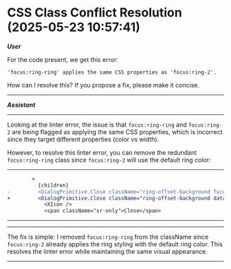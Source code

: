 <!-- Generated by SpecStory -->

# CSS Class Conflict Resolution (2025-05-23 10:57:41)

_**User**_

For the code present, we get this error:
```
'focus:ring-ring' applies the same CSS properties as 'focus:ring-2'.
```
How can I resolve this? If you propose a fix, please make it concise.

---

_**Assistant**_



---

Looking at the linter error, the issue is that `focus:ring-ring` and `focus:ring-2` are being flagged as applying the same CSS properties, which is incorrect since they target different properties (color vs width).

However, to resolve this linter error, you can remove the redundant `focus:ring-ring` class since `focus:ring-2` will use the default ring color:

---

```diff
        >
          {children}
-         <DialogPrimitive.Close className="ring-offset-background focus:ring-ring data-[state=open]:bg-accent data-[state=open]:text-muted-foreground absolute top-4 right-4 rounded-xs opacity-70 transition-opacity hover:opacity-100 focus:ring-2 focus:ring-offset-2 focus:outline-hidden disabled:pointer-events-none [&_svg]:pointer-events-none [&_svg]:shrink-0 [&_svg:not([class*='size-'])]:size-4">
+         <DialogPrimitive.Close className="ring-offset-background data-[state=open]:bg-accent data-[state=open]:text-muted-foreground absolute top-4 right-4 rounded-xs opacity-70 transition-opacity hover:opacity-100 focus:ring-2 focus:ring-offset-2 focus:outline-hidden disabled:pointer-events-none [&_svg]:pointer-events-none [&_svg]:shrink-0 [&_svg:not([class*='size-'])]:size-4">
            <XIcon />
            <span className="sr-only">Close</span>
```

---



---

The fix is simple: I removed `focus:ring-ring` from the className since `focus:ring-2` already applies the ring styling with the default ring color. This resolves the linter error while maintaining the same visual appearance.

---

